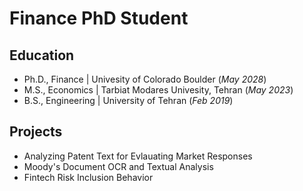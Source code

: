# Finance PhD Student

## Education
- Ph.D., Finance | Univesity of Colorado Boulder (_May 2028_)
- M.S., Economics | Tarbiat Modares Univesity, Tehran (_May 2023_)
- B.S., Engineering |  University of Tehran (_Feb 2019_)


## Projects

- Analyzing Patent Text for Evlauating Market Responses
- Moody's Document OCR and Textual Analysis
- Fintech Risk Inclusion Behavior
